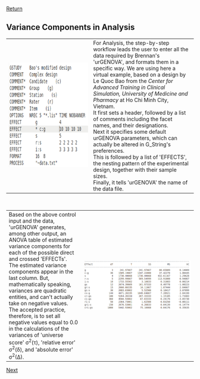 [Return](professionals.md)
## Variance Components in Analysis ##
<table><tr><td width = "45%"><img src="img/ControlInput.png" style="width:350px;height:280px;"></td><td>
For Analysis, the step-by-step workflow leads the user to enter all the data required by Brennan's 'urGENOVA', and formats them in a specific way. We are using here a virtual example, based on a design by Le Quoc Bao from the <i>Center for Advanced Training in Clinical Simulation, University of Medicine and Pharmacy</i> at Ho Chi Minh City, Vietnam.<br>
It first sets a header, followed by a list of comments including the facet names, and their designations.<br>
Next it specifies some default urGENOVA parameters, which can actually be altered in G_String's preferences.<br>This is followed by a list of 'EFFECTS', the nesting pattern of the experimental design, together with their sample sizes.<br>Finally, it tells 'urGENOVA' the name of the data file.
</td></tr></table>
<br>
<table><tr>
<td width = "40%">Based on the above control input and the data, 'urGENOVA' generates, among other output, an ANOVA table of estimated variance components for each of the possible direct and crossed 'EFFECTs'.<br>
The estimated variance components appear in the last column. But, mathematically speaking, variances are quadratic entities, and can't actually take on negative values. The accepted practice, therefore, is to set all negative values equal to 0.0 in the calculations of the variances of 'universe score' &sigma;<sup>2</sup>(&tau;), 'relative error' &sigma;<sup>2</sup>(&delta;), and 'absolute error' &sigma;<sup>2</sup>(&Delta;).<br>

</td><td><img src="img/ANOVA_Table.png"></td></tr></table>

[Next](Coefficients.md) 